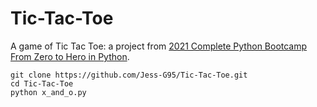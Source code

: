 # Tic-Tac-Toe
A game of Tic Tac Toe: a project from <a href="https://www.udemy.com/course/complete-python-bootcamp/">2021 Complete Python Bootcamp From Zero to Hero in Python</a>.

```
git clone https://github.com/Jess-G95/Tic-Tac-Toe.git
cd Tic-Tac-Toe
python x_and_o.py
```
